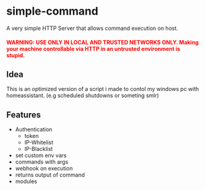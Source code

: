 # simple-command
A very simple HTTP Server that allows command execution on host. 

<h4 style="color:red">WARNING: USE ONLY IN LOCAL AND TRUSTED NETWORKS ONLY. Making your machine controllable via HTTP in an untrusted environment is stupid. </h4>

## Idea
This is an optimized version of a script i made to contol my windows pc with homeassistant. (e.g scheduled shutdowns or someting smlr)

## Features
- Authentication
    - token
    - IP-Whitelist
    - IP-Blacklist
- set custom env vars
- commands with args
- webhook on execution
- returns output of command 
- modules


